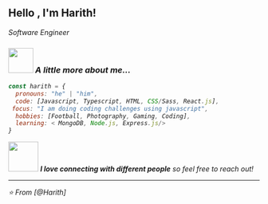 <h2> Hello , I'm Harith!</h2>
<p><em>Software Engineer<br>
<!--   Coding Bootcamp Graduate <img src="https://media.giphy.com/media/fYSnHlufseco8Fh93Z/giphy.gif" width="30"></br> -->


### <img src="https://media.giphy.com/media/VgCDAzcKvsR6OM0uWg/giphy.gif" width="50"> A little more about me...  

```javascript
const harith = {
  pronouns: "he" | "him",
  code: [Javascript, Typescript, HTML, CSS/Sass, React.js],
 focus: "I am doing coding challenges using javascript",
  hobbies: [Football, Photography, Gaming, Coding],
  learning: < MongoDB, Node.js, Express.js/>
}
```

<img src="https://media.giphy.com/media/LnQjpWaON8nhr21vNW/giphy.gif" width="60"> <em><b>I love connecting with different people</b> so feel free to reach out!

---

⭐️ From [@Harith]
